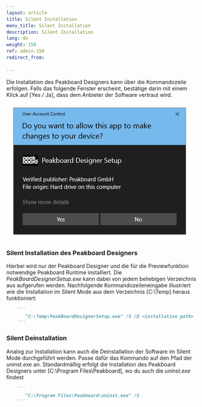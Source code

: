 ```yaml
---
layout: article
title: Silent Installation
menu_title: Silent Installation
description: Silent Installation
lang: de
weight: 150
ref: admin-150
redirect_from:

---
```


Die Installation des Peakboard Designers kann über die Kommandozeile erfolgen. 
Falls das folgende Fenster erscheint, bestätige darin mit einem Klick auf [Yes / Ja], dass dem Anbieter der Software vertraut wird.

![Windows User Account Control Fenster](/assets/images/admin/install-silent/usercontrol.png)

### Silent Installation des Peakboard Designers
Hierbei wird nur der Peakboard Designer und die für die Previewfunktion notwendige Peakboard Runtime installiert. 
Die *PeakBoardDesignerSetup.exe* kann dabei von jedem beliebigen Verzeichnis aus aufgerufen werden. 
Nachfolgende Kommandozeileneingabe illustriert wie die Installation im Silent Mode aus dem Verzeichnis [C:\Temp] heraus funktioniert:


````markdown
    ```
       "C:\Temp\PeakBoardDesignerSetup.exe" /S /D <installation path>
    ```
````

### Silent Deinstallation
Analog zur Installation kann auch die Deinstallation der Software im Silent Mode durchgeführt werden. 
Passe dafür das Kommando auf den Pfad der *uninst.exe* an. 
Standardmäßig erfolgt die Installation des Peakboard Designers unter [C:\Program Files\Peakboard], wo du auch die *uninst.exe* findest

````markdown
    ```
       "C:\Program Files\Peakboard\uninst.exe" /S
    ```
````

